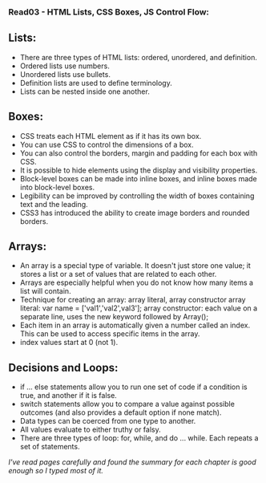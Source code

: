 ### Read03 - HTML Lists, CSS Boxes, JS Control Flow:

## Lists:

* There are three types of HTML lists: ordered,
unordered, and definition.
* Ordered lists use numbers.
* Unordered lists use bullets.
* Definition lists are used to define terminology.
* Lists can be nested inside one another.

## Boxes:

* CSS treats each HTML element as if it has its own box.
* You can use CSS to control the dimensions of a box.
* You can also control the borders, margin and padding
for each box with CSS.
* It is possible to hide elements using the display and
visibility properties.
* Block-level boxes can be made into inline boxes, and
inline boxes made into block-level boxes.
* Legibility can be improved by controlling the width of
boxes containing text and the leading.
* CSS3 has introduced the ability to create image
borders and rounded borders.

## Arrays:

* An array is a special type of variable. It doesn't
just store one value; it stores a list or a set of values that
are related to each other.
* Arrays are especially helpful when you do not know how many items a list will contain.
* Technique for creating an array: array literal, array constructor
array literal: var name = ['val1','val2',val3'];
array constructor: each value on a separate line, uses the new keyword followed by Array();
* Each item in an array is automatically given a number called an index. 
This can be used to access specific items in the array.
* index values start at 0 (not 1).

## Decisions and Loops:

* if ... else statements allow you to run one set of code
if a condition is true, and another if it is false.
* switch statements allow you to compare a value
against possible outcomes (and also provides a default
option if none match).
* Data types can be coerced from one type to another.
* All values evaluate to either truthy or falsy.
* There are three types of loop: for, while, and
do ... while. Each repeats a set of statements.

*I've read pages carefully and found the summary for each chapter is good enough so I typed most of it.*

